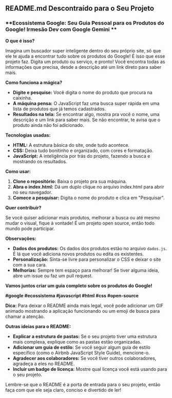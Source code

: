 ## **README.md Descontraído para o Seu Projeto**

### **Ecossistema Google: Seu Guia Pessoal para os Produtos do Google! Irmesão Dev com Google Gemini **

**O que é isso?**

Imagina um buscador super inteligente dentro do seu próprio site, só que ele te ajuda a encontrar tudo sobre os produtos do Google! É isso que esse projeto faz. Digita um produto ou serviço, e pronto! Você encontra todas as informações que precisa, desde a descrição até um link direto para saber mais.

**Como funciona a mágica?**

* **Digite e pesquise:** Você digita o nome do produto que procura na caixinha.
* **A máquina pensa:** O JavaScript faz uma busca super rápida em uma lista de produtos que já temos cadastrados.
* **Resultados na tela:** Se encontrar algo, mostra pra você o nome, uma descrição e um link para saber mais. Se não encontrar, te avisa que o produto ainda não foi adicionado.

**Tecnologias usadas:**

* **HTML:** A estrutura básica do site, onde tudo acontece.
* **CSS:** Deixa tudo bonitinho e organizado, com cores e formatação.
* **JavaScript:** A inteligência por trás do projeto, fazendo a busca e mostrando os resultados.

**Como usar:**

1. **Clone o repositório:** Baixa o projeto pra sua máquina.
2. **Abra o index.html:** Dá um duplo clique no arquivo index.html para abrir no seu navegador.
3. **Comece a pesquisar:** Digita o nome do produto e clica em "Pesquisar".

**Quer contribuir?**

Se você quiser adicionar mais produtos, melhorar a busca ou até mesmo mudar o visual, fique à vontade! É um projeto open source, então todo mundo pode participar.

**Observações:**

* **Dados dos produtos:** Os dados dos produtos estão no arquivo `dados.js`. É lá que você adiciona novos produtos ou edita os existentes.
* **Personalização:** Sinta-se livre para personalizar o CSS e deixar o site com a sua cara.
* **Melhorias:** Sempre tem espaço para melhorar! Se tiver alguma ideia, abre um issue ou faz um pull request.

**Vamos juntos criar um guia completo sobre os produtos do Google!**

**#google #ecossistema #javascript #html #css #open-source**

**Dica:** Para deixar o README ainda mais legal, você pode adicionar um GIF animado mostrando a aplicação funcionando ou um emoji de busca para chamar a atenção. 

**Outras ideias para o README:**

* **Explicar a estrutura de pastas:** Se o seu projeto tiver uma estrutura mais complexa, explique como as pastas estão organizadas.
* **Adicionar um guia de estilo:** Se você seguir algum guia de estilo específico (como o Airbnb JavaScript Style Guide), mencione-o.
* **Agradecer aos colaboradores:** Se você tiver outros colaboradores, agradeça a eles no README.
* **Incluir um badge de licença:** Mostre qual licença você está usando para o seu projeto.

Lembre-se que o README é a porta de entrada para o seu projeto, então faça com que ele seja claro, conciso e divertido de ler!
